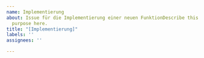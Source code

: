 ```yaml
---
name: Implementierung
about: Issue für die Implementierung einer neuen FunktionDescribe this issue template's
  purpose here.
title: "[Implementierung]"
labels: ''
assignees: ''

---
```



